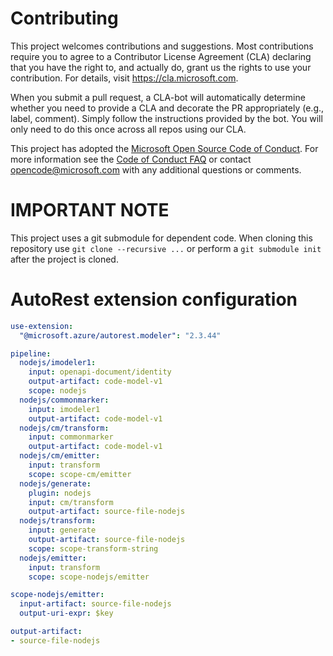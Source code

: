 
# Contributing

This project welcomes contributions and suggestions.  Most contributions require you to agree to a
Contributor License Agreement (CLA) declaring that you have the right to, and actually do, grant us
the rights to use your contribution. For details, visit https://cla.microsoft.com.

When you submit a pull request, a CLA-bot will automatically determine whether you need to provide
a CLA and decorate the PR appropriately (e.g., label, comment). Simply follow the instructions
provided by the bot. You will only need to do this once across all repos using our CLA.

This project has adopted the [Microsoft Open Source Code of Conduct](https://opensource.microsoft.com/codeofconduct/).
For more information see the [Code of Conduct FAQ](https://opensource.microsoft.com/codeofconduct/faq/) or
contact [opencode@microsoft.com](mailto:opencode@microsoft.com) with any additional questions or comments.

# IMPORTANT NOTE

This project uses a git submodule for dependent code. When cloning this repository use `git clone --recursive ...` or perform a `git submodule init ` after the project is cloned.



# AutoRest extension configuration

``` yaml
use-extension:
  "@microsoft.azure/autorest.modeler": "2.3.44"

pipeline:
  nodejs/imodeler1:
    input: openapi-document/identity
    output-artifact: code-model-v1
    scope: nodejs
  nodejs/commonmarker:
    input: imodeler1
    output-artifact: code-model-v1
  nodejs/cm/transform:
    input: commonmarker
    output-artifact: code-model-v1
  nodejs/cm/emitter:
    input: transform
    scope: scope-cm/emitter
  nodejs/generate:
    plugin: nodejs
    input: cm/transform
    output-artifact: source-file-nodejs
  nodejs/transform:
    input: generate
    output-artifact: source-file-nodejs
    scope: scope-transform-string
  nodejs/emitter:
    input: transform
    scope: scope-nodejs/emitter

scope-nodejs/emitter:
  input-artifact: source-file-nodejs
  output-uri-expr: $key

output-artifact:
- source-file-nodejs
```
